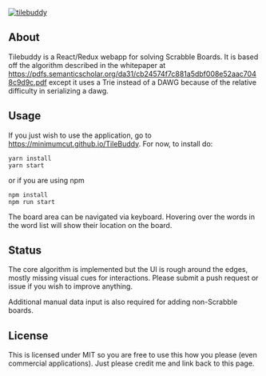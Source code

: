 [![tilebuddy](https://cloud.githubusercontent.com/assets/4493022/22237323/ef093822-e1bf-11e6-81e2-d0067cf7a4be.PNG)](https://minimumcut.github.io/TileBuddy)

## About

Tilebuddy is a React/Redux webapp for solving Scrabble Boards.  It is based off the algorithm described in the whitepaper at 
https://pdfs.semanticscholar.org/da31/cb24574f7c881a5dbf008e52aac7048c9d9c.pdf except it uses a Trie instead of a DAWG
because of the relative difficulty in serializing a dawg.

## Usage

If you just wish to use the application, go to https://minimumcut.github.io/TileBuddy.  For now, to install do:

```
yarn install
yarn start
```

or if you are using npm
```
npm install
npm run start
```

The board area can be navigated via keyboard.  Hovering over the words in the word list will show their location on the board.

## Status

The core algorithm is implemented but the UI is rough around the edges, mostly missing visual cues for interactions.  Please submit a push request or issue if you wish to improve anything.

Additional manual data input is also required for adding non-Scrabble boards.

## License

This is licensed under MIT so you are free to use this how you please (even commercial applications).  Just please credit me and link back to this page.